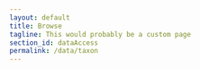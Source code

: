 ```yaml
---
layout: default
title: Browse
tagline: This would probably be a custom page
section_id: dataAccess
permalink: /data/taxon
---
```

<link rel="stylesheet" href="/javascripts/main.5fd59b91.css">

<div class="row" style="background: white; margin-top: 20px; margin-bottom: 60px">


  <!-- img src="/images/placeholder_for_js_lib.png" style="display: block; margin: auto;"/ -->
  <div id="taxon"></div>
</div>
  <script>
      'use strict';

const e = React.createElement;

class PublicTaxon extends React.Component {

    render() {
     
  
      return e(
        ColBrowser.Taxon,
        { catalogueKey: 3 , pathToTree: "/data/browse.html"}
      );
    }
  }

const domContainer = document.querySelector('#taxon');
ReactDOM.render(e(PublicTaxon), domContainer);
  </script>